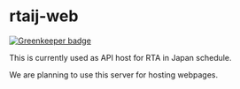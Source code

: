 # rtaij-web

[![Greenkeeper badge](https://badges.greenkeeper.io/Hoishin/rtaij-web.svg)](https://greenkeeper.io/)

This is currently used as API host for RTA in Japan schedule.

We are planning to use this server for hosting webpages.
